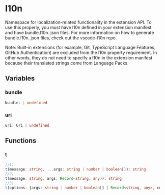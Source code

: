 # l10n

Namespace for localization-related functionality in the extension API. To use this properly, you must have l10n defined in your extension manifest and have bundle.l10n..json files. For more information on how to generate bundle.l10n..json files, check out the vscode-l10n repo.

Note: Built-in extensions (for example, Git, TypeScript Language Features, GitHub Authentication) are excluded from the l10n property requirement. In other words, they do not need to specify a l10n in the extension manifest because their translated strings come from Language Packs.

## Variables

### bundle

```typescript
bundle: | undefined
```

### uri

```typescript
uri: Uri | undefined
```

## Functions

### t

```typescript
//1)
t(message: string, ...args: string | number | boolean[]): string
//2)
t(message: string, args: Record<string, any>): string
//3)
t(options: {args: string | number | boolean[] | Record<string, any>, comment: string | string[], message: string}): string
```

[Uri]: Uri.md
